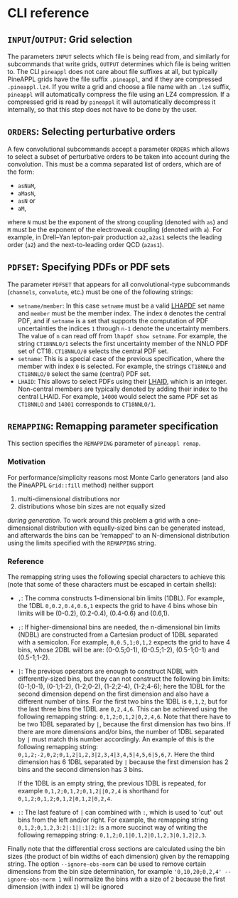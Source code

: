 # CLI reference

## `INPUT`/`OUTPUT`: Grid selection

The parameters `INPUT` selects which file is being read from, and similarly for
subcommands that write grids, `OUTPUT` determines which file is being written
to. The CLI `pineappl` does not care about file suffixes at all, but typically
PineAPPL grids have the file suffix `.pineappl`, and if they are compressed
`.pineappl.lz4`. If you write a grid and choose a file name with an `.lz4`
suffix, `pineappl` will automatically compress the file using an LZ4
compression. If a compressed grid is read by `pineappl` it will automatically
decompress it internally, so that this step does not have to be done by the
user.

## `ORDERS`: Selecting perturbative orders

A few convolutional subcommands accept a parameter `ORDERS` which allows to
select a subset of perturbative orders to be taken into account during the
convolution. This must be a comma separated list of orders, which are of the
form:

- `asNaM`,
- `aMasN`,
- `asN` or
- `aM`,

where `N` must be the exponent of the strong coupling (denoted with `as`) and
`M` must be the exponent of the electroweak coupling (denoted with `a`). For
example, in Drell–Yan lepton-pair production `a2,a2as1` selects the leading
order (`a2`) and the next-to-leading order QCD (`a2as1`).

## `PDFSET`: Specifying PDFs or PDF sets

The parameter `PDFSET` that appears for all convolutional-type subcommands
(`channels`, `convolute`, etc.) must be one of the following strings:

- `setname/member`: In this case `setname` must be a valid [LHAPDF] set name
  and `member` must be the member index. The index `0` denotes the central PDF,
  and if `setname` is a set that supports the computation of PDF uncertainties
  the indices `1` through `n-1` denote the uncertainty members. The value of
  `n` can read off from `lhapdf show setname`. For example, the string
  `CT18NNLO/1` selects the first uncertainty member of
  the NNLO PDF set of CT18. `CT18NNLO/0` selects the central PDF set.
- `setname`: This is a special case of the previous specification, where the
  member with index `0` is selected. For example, the strings `CT18NNLO` and
  `CT18NNLO/0` select the same (central) PDF set.
- `LHAID`: This allows to select PDFs using their [LHAID][LHAPDF], which is an
  integer. Non-central members are typically denoted by adding their index to
  the central LHAID. For example, `14000` would select the same PDF set as
  `CT18NNLO` and `14001` corresponds to `CT18NNLO/1`.

## `REMAPPING`: Remapping parameter specification

This section specifies the `REMAPPING` parameter of `pineappl remap`.

### Motivation

For performance/simplicity reasons most Monte Carlo generators (and also the
PineAPPL `Grid::fill` method) neither support

1) multi-dimensional distributions nor
2) distributions whose bin sizes are not equally sized

*during generation*. To work around this problem a grid with a one-dimensional
distribution with equally-sized bins can be generated instead, and afterwards
the bins can be 'remapped' to an N-dimensional distribution using the limits
specified with the `REMAPPING` string.

### Reference

The remapping string uses the following special characters to achieve this
(note that some of these characters must be escaped in certain shells):

- `,`: The comma constructs 1-dimensional bin limits (1DBL). For example,
  the 1DBL `0,0.2,0.4,0.6,1` expects the grid to have 4 bins whose bin limits
  will be (0-0.2), (0.2-0.4), (0.4-0.6) and (0.6,1).
- `;`: If higher-dimensional bins are needed, the n-dimensional bin limits
  (NDBL) are constructed from a Cartesian product of 1DBL separated with a
  semicolon. For example, `0,0.5,1;0,1,2` expects the grid to have 4 bins,
  whose 2DBL will be are: (0-0.5;0-1), (0-0.5;1-2), (0.5-1;0-1) and
  (0.5-1;1-2).
- `|`: The previous operators are enough to construct NDBL with
  differently-sized bins, but they can not construct the following bin limits:
  (0-1;0-1), (0-1;1-2), (1-2;0-2), (1-2;2-4), (1-2;4-6); here the 1DBL for the
  second dimension depend on the first dimension and also have a different
  number of bins. For the first two bins the 1DBL is `0,1,2`, but for the last
  three bins the 1DBL are `0,2,4,6`. This can be achieved using the following
  remapping string: `0,1,2;0,1,2|0,2,4,6`. Note that there have to be two 1DBL
  separated by `|`, because the first dimension has two bins. If there are more
  dimensions and/or bins, the number of 1DBL separated by `|` must match this
  number accordingly. An example of this is the following remapping string:
  `0,1,2;-2,0,2;0,1,2|1,2,3|2,3,4|3,4,5|4,5,6|5,6,7`. Here the third dimension
  has 6 1DBL separated by `|` because the first dimension has 2 bins and the
  second dimension has 3 bins.

  If the 1DBL is an empty string, the previous 1DBL is repeated, for example
  `0,1,2;0,1,2;0,1,2||0,2,4` is shorthand for `0,1,2;0,1,2;0,1,2|0,1,2|0,2,4`.
- `:`: The last feature of `|` can combined with `:`, which is used to 'cut'
  out bins from the left and/or right. For example, the remapping string
  `0,1,2;0,1,2,3:2|:1||:1|2:` is a more succinct way of writing the following
  remapping string: `0,1,2;0,1|0,1,2|0,1,2,3|0,1,2|2,3`.

Finally note that the differential cross sections are calculated using the bin
sizes (the product of bin widths of each dimension) given by the remapping
string. The option `--ignore-obs-norm` can be used to remove certain dimensions
from the bin size determination, for example `'0,10,20;0,2,4' --ignore-obs-norm
1` will normalize the bins with a size of `2` because the first dimension (with
index `1`) will be ignored

[LHAPDF]: https://lhapdf.hepforge.org/pdfsets.html
